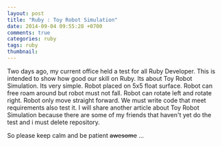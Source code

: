 ```yaml
---
layout: post
title: "Ruby : Toy Robot Simulation"
date: 2014-09-04 09:55:28 +0700
comments: true
categories: ruby
tags: ruby
thumbnail:
---
```

Two days ago, my current office held a test for all Ruby Developer. This is intended to show how good our skill on Ruby. Its about Toy Robot Simulation. Its very simple. Robot placed on 5x5 float surface. Robot can free roam around but robot must not fall. Robot can rotate left and rotate right. Robot only move straight forward. We must write code that meet requirements also test it. I will share another article about Toy Robot Simulation because there are some of my friends that haven't yet do the test and i must delete repository.

So please keep calm and be patient <del>awesome</del> ... 

<img class="th post-image" data-src="http://posters.keepcalmandposters.com/5570208.jpg" src="data:image/gif;base64,R0lGODlhAQABAIAAAAAAAP///yH5BAEAAAAALAAAAAABAAEAAAIBRAA">
